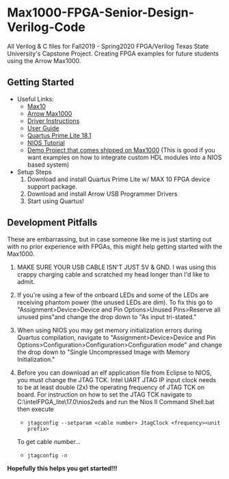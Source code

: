 # Max1000-FPGA-Senior-Design-Verilog-Code
All Verilog & C files for Fall2019 - Spring2020 FPGA/Verilog Texas State University's Capstone Project. Creating FPGA examples for future students using the Arrow Max1000.
## Getting Started
- Useful Links:
    - [Max10](https://www.intel.com/content/www/us/en/products/programmable/fpga/max-10.html)
    - [Arrow Max1000](https://www.arrow.com/en/products/max1000/arrow-development-tools)
    - [Driver Instructions](https://wiki.trenz-electronic.de/display/PD/Arrow+USB+Programmer#ArrowUSBProgrammer-JTAGFrequency)
    - [User Guide](https://www.trenz-electronic.de/fileadmin/docs/Trenz_Electronic/Modules_and_Module_Carriers/2.5x6.15/TEI0001/User_Guide/MAX1000%20User%20Guide.pdf)
    - [Quartus Prime Lite 18.1](https://fpgasoftware.intel.com/18.1/?edition=lite&platform=windows)
    - [NIOS Tutorial](https://www.youtube.com/channel/UCm40WZ1monGP4LGG0RSyvLA/videos)
    - [Demo Project that comes shipped on Max1000](https://shop.trenz-electronic.de/en/Download/?path=Trenz_Electronic/Modules_and_Module_Carriers/2.5x6.15/TEI0001/Reference_Design)
(This is good if you want examples on how to integrate custom HDL modules into a NIOS based system)
- Setup Steps
    1. Download and install Quartus Prime Lite w/ MAX 10 FPGA device support package.
    2. Download and install Arrow USB Programmer Drivers
    3. Start using Quartus!
## Development Pitfalls
These are embarrassing, but in case someone like me is just starting out with no prior experience with FPGAs, this might help getting started with the Max1000.
1. MAKE SURE YOUR USB CABLE ISN'T JUST 5V & GND. I was using this crappy charging cable and scratched my head longer than I'd like to admit.
2. If you're using a few of the onboard LEDs and some of the LEDs are receiving phantom power (the unused LEDs are dim). To fix this go to "Assignment>Device>Device and Pin Options>Unused Pins>Reserve all unused pins"and change the drop down to "As input tri-stated."
4. When using NIOS you may get memory initialization errors during Quartus compilation, navigate to "Assignment>Device>Device and Pin Options>Configuration>Configuration>Configuration mode" and change the drop down to "Single Uncompressed Image with Memory Initialization."
3. Before you can download an elf application file from Eclipse to NIOS, you must change the JTAG TCK. Intel UART JTAG IP input    clock needs to be at least double (2x) the operating frequency of JTAG TCK on board. For instruction on how to set the JTAG TCK navigate to C:\intelFPGA_lite\17.0\nios2eds and run the Nios II Command Shell.bat then execute 
    * ``jtagconfig --setparam <cable number> JtagClock <frequency><unit prefix>`` 
    
    To get cable number... 

    * ``jtagconfig -n``

**Hopefully this helps you get started!!!**
